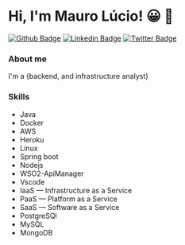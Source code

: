 # Hi, I'm Mauro Lúcio! :grinning: :adult:
[![Github Badge](https://img.shields.io/badge/-Github-000?style=flat-square&logo=Github&logoColor=white&link=https://github.com/mauroslucios)](https://github.com/mauroslucios)
[![Linkedin Badge](https://img.shields.io/badge/-LinkedIn-blue?style=flat-square&logo=Linkedin&logoColor=white&link=https://www.linkedin.com/in/mauro-lúcio-pereira/)](https://www.linkedin.com/in/mauro-lúcio-pereira/)
[![Twitter Badge](https://img.shields.io/badge/-Twitter-1ca0f1?style=flat-square&labelColor=1ca0f1&logo=twitter&logoColor=white&link=https://twitter.com/mauroslucios)](https://twitter.com/mauroslucios)

### About me
I'm a {backend, and infrastructure analyst} 

### Skills
- Java
- Docker
- AWS
- Heroku
- Linux
- Spring boot
- Nodejs
- WSO2-ApiManager
- Vscode
- IaaS — Infrastructure as a Service
- PaaS — Platform as a Service
- SaaS — Software as a Service 
- PostgreSQl
- MySQL
- MongoDB

